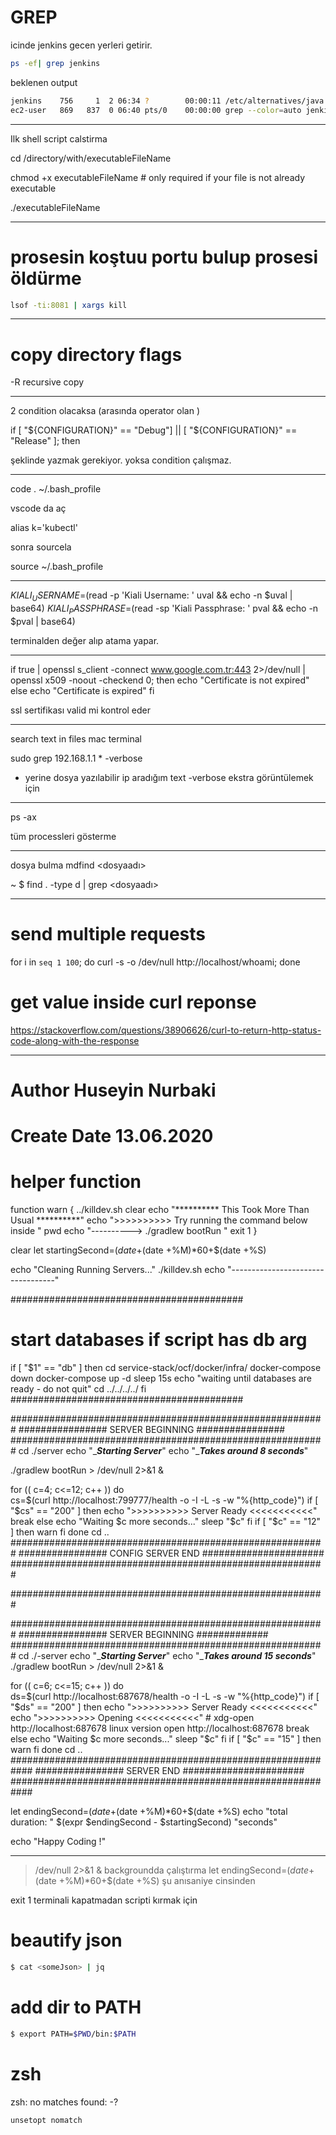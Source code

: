 
# GREP

icinde jenkins gecen yerleri getirir.

```sh
ps -ef| grep jenkins
```

beklenen output

```sh
jenkins    756     1  2 06:34 ?        00:00:11 /etc/alternatives/java -Dcom.sun.akuma.Daemon=daemonized -Djava.awt.headless=true -DJENKINS_HOME=/var/lib/jenkins -jar /usr/lib/jenkins/jenkins.war --logfile=/var/log/jenkins/jenkins.log --webroot=/var/cache/jenkins/war --daemon --httpPort=8080 --debug=5 --handlerCountMax=100 --handlerCountMaxIdle=20
ec2-user   869   837  0 06:40 pts/0    00:00:00 grep --color=auto jenkin
```

-------


Ilk shell script calstirma

cd /directory/with/executableFileName

chmod +x executableFileName     # only required if your file is not already executable

./executableFileName



----------

# prosesin koştuu portu bulup prosesi öldürme

```sh
lsof -ti:8081 | xargs kill
```
---

# copy directory flags

-R recursive copy

-----


2 condition olacaksa (arasında operator olan )

if [ "${CONFIGURATION}" == "Debug"] || [ "${CONFIGURATION}" == "Release"   ]; then


şeklinde yazmak gerekiyor. yoksa condition çalışmaz. 


-----


code . ~/.bash_profile 

vscode da aç

alias k='kubectl'

sonra sourcela

source ~/.bash_profile

------


$KIALI_USERNAME=$(read -p 'Kiali Username: ' uval && echo -n $uval | base64)
$KIALI_PASSPHRASE=$(read -sp 'Kiali Passphrase: ' pval && echo -n $pval | base64)


terminalden değer alıp atama yapar.


------------


if true | openssl s_client -connect www.google.com.tr:443 2>/dev/null | \
  openssl x509 -noout -checkend 0; then
  echo "Certificate is not expired"
else
  echo "Certificate is expired"
fi


ssl sertifikası valid mi kontrol eder


----


search text in files mac terminal

sudo grep 192.168.1.1 * -verbose

* yerine dosya yazılabilir
ip aradığım text
-verbose ekstra görüntülemek için


----

ps -ax

tüm processleri gösterme


-----------

dosya bulma
mdfind <dosyaadı>

~ $ find . -type d | grep <dosyaadı>

------

# send multiple requests
 for i in `seq 1 100`; do curl -s -o /dev/null http://localhost/whoami; done

 
# get value inside curl reponse 

https://stackoverflow.com/questions/38906626/curl-to-return-http-status-code-along-with-the-response

-------

# Author Huseyin Nurbaki
# Create Date 13.06.2020

# helper function

function warn {
                ../killdev.sh
                clear
                echo "**********   This Took More Than Usual   **********" 
                echo ">>>>>>>>>>   Try running the command below inside "
                pwd
                echo "---------->   ./gradlew bootRun "
                exit 1
           }

clear
let startingSecond=$(date +%H)*3600+$(date +%M)*60+$(date +%S)

echo "Cleaning Running Servers..."
./killdev.sh
echo "----------------------------------"

##########################################
# start databases if script has db arg
if [ "$1" == "db" ]
then
cd service-stack/ocf/docker/infra/
docker-compose down
docker-compose up -d
sleep 15s
echo "waiting until databases are ready - do not quit"
cd ../../../../
fi
##########################################



#########################################################
################  SERVER BEGINNING ################
#########################################################
cd ./server
echo "______________Starting Server_____________"
echo "______________Takes around 8 seconds_____________"

./gradlew bootRun > /dev/null 2>&1 & 


for (( c=4; c<=12; c++ ))
do  
    cs=$(curl http://localhost:799777/health -o -I -L -s -w "%{http_code}")
    if [ "$cs" == "200" ]
    then
    echo ">>>>>>>>>>   Server Ready   <<<<<<<<<<<" 
    break
    else
    echo "Waiting $c more seconds..."
    sleep "$c"
    fi
    if [ "$c" == "12" ]
    then
    warn
    fi
done
cd ..
#########################################################
################ CONFIG SERVER END ######################
#########################################################

#########################################################

#########################################################
################  SERVER BEGINNING #############
#########################################################
cd ./-server
echo "______________Starting Server_____________"
echo "______________Takes around 15 seconds_____________"
./gradlew bootRun > /dev/null 2>&1 & 


for (( c=6; c<=15; c++ ))
do  
    ds=$(curl http://localhost:687678/health -o -I -L -s -w "%{http_code}")
    if [ "$ds" == "200" ]
    then
    echo ">>>>>>>>>>    Server Ready   <<<<<<<<<<<" 
    echo ">>>>>>>>>>   Opening    <<<<<<<<<<<" 
    # xdg-open http://localhost:687678 linux version
    open http://localhost:687678
    break
    else
    echo "Waiting $c more seconds..."
    sleep "$c"
fi
if [ "$c" == "15" ]
    then
    warn
    fi
done
cd ..
############################################################
################  SERVER END ######################
############################################################


let endingSecond=$(date +%H)*3600+$(date +%M)*60+$(date +%S)
echo "total duration: " $(expr $endingSecond - $startingSecond) "seconds"

echo "Happy Coding !"


------

> /dev/null 2>&1 &   backgroundda çalıştırma
let endingSecond=$(date +%H)*3600+$(date +%M)*60+$(date +%S) şu anısaniye cinsinden

exit 1 terminali kapatmadan scripti kırmak için

# beautify json

```bash
$ cat <someJson> | jq

```

# add dir to PATH

```bash
$ export PATH=$PWD/bin:$PATH
```

# zsh 
zsh: no matches found: -?
```bash
unsetopt nomatch
```